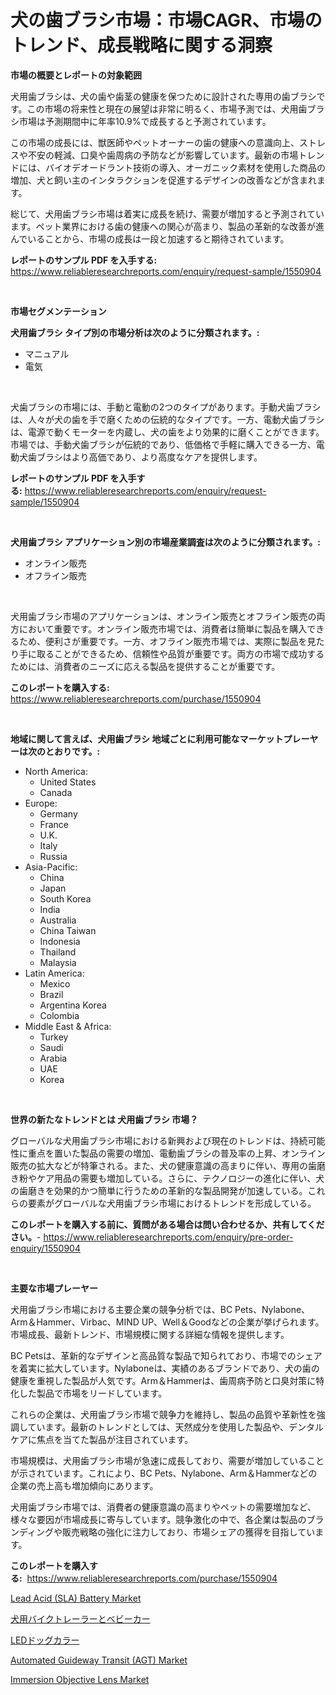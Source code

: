 <p><h1>犬の歯ブラシ市場：市場CAGR、市場のトレンド、成長戦略に関する洞察</h1></p><p><strong>市場の概要とレポートの対象範囲</strong></p>
<p><p>犬用歯ブラシは、犬の歯や歯茎の健康を保つために設計された専用の歯ブラシです。この市場の将来性と現在の展望は非常に明るく、市場予測では、犬用歯ブラシ市場は予測期間中に年率10.9%で成長すると予測されています。</p><p>この市場の成長には、獣医師やペットオーナーの歯の健康への意識向上、ストレスや不安の軽減、口臭や歯周病の予防などが影響しています。最新の市場トレンドには、バイオデオードラント技術の導入、オーガニック素材を使用した商品の増加、犬と飼い主のインタラクションを促進するデザインの改善などが含まれます。</p><p>総じて、犬用歯ブラシ市場は着実に成長を続け、需要が増加すると予測されています。ペット業界における歯の健康への関心が高まり、製品の革新的な改善が進んでいることから、市場の成長は一段と加速すると期待されています。</p></p>
<p><strong>レポートのサンプル PDF を入手する:</strong> <a href="https://www.reliableresearchreports.com/enquiry/request-sample/1550904">https://www.reliableresearchreports.com/enquiry/request-sample/1550904</a></p>
<p>&nbsp;</p>
<p><strong>市場セグメンテーション</strong></p>
<p><strong>犬用歯ブラシ タイプ別の市場分析は次のように分類されます。:</strong></p>
<p><ul><li>マニュアル</li><li>電気</li></ul></p>
<p>&nbsp;</p>
<p><p>犬歯ブラシの市場には、手動と電動の2つのタイプがあります。手動犬歯ブラシは、人々が犬の歯を手で磨くための伝統的なタイプです。一方、電動犬歯ブラシは、電源で動くモーターを内蔵し、犬の歯をより効果的に磨くことができます。市場では、手動犬歯ブラシが伝統的であり、低価格で手軽に購入できる一方、電動犬歯ブラシはより高価であり、より高度なケアを提供します。</p></p>
<p><strong>レポートのサンプル PDF を入手する:</strong>&nbsp;<a href="https://www.reliableresearchreports.com/enquiry/request-sample/1550904">https://www.reliableresearchreports.com/enquiry/request-sample/1550904</a></p>
<p>&nbsp;</p>
<p><strong> 犬用歯ブラシ アプリケーション別の市場産業調査は次のように分類されます。:</strong></p>
<p><ul><li>オンライン販売</li><li>オフライン販売</li></ul></p>
<p>&nbsp;</p>
<p><p>犬用歯ブラシ市場のアプリケーションは、オンライン販売とオフライン販売の両方において重要です。オンライン販売市場では、消費者は簡単に製品を購入できるため、便利さが重要です。一方、オフライン販売市場では、実際に製品を見たり手に取ることができるため、信頼性や品質が重要です。両方の市場で成功するためには、消費者のニーズに応える製品を提供することが重要です。</p></p>
<p><strong>このレポートを購入する:</strong>&nbsp; <a href="https://www.reliableresearchreports.com/purchase/1550904">https://www.reliableresearchreports.com/purchase/1550904</a></p>
<p>&nbsp;</p>
<p><strong>地域に関して言えば、犬用歯ブラシ 地域ごとに利用可能なマーケットプレーヤーは次のとおりです。:</strong></p>
<p><ul>
    <li>
        North America:
        <ul>
            <li>United States</li>
            <li>Canada</li>
        </ul>
    </li>
    <li>
        Europe:
        <ul>
            <li>Germany</li>
            <li>France</li>
            <li>U.K.</li>
            <li>Italy</li>
            <li>Russia</li>
        </ul>
    </li>
    <li>
        Asia-Pacific:
        <ul>
            <li>China</li>
            <li>Japan</li>
            <li>South Korea</li>
            <li>India</li>
            <li>Australia</li>
            <li>China Taiwan</li>
            <li>Indonesia</li>
            <li>Thailand</li>
            <li>Malaysia</li>
        </ul>
    </li>
    <li>
        Latin America:
        <ul>
            <li>Mexico</li>
            <li>Brazil</li>
            <li>Argentina Korea</li>
            <li>Colombia</li>
        </ul>
    </li>
    <li>
        Middle East & Africa:
        <ul>
            <li>Turkey</li>
            <li>Saudi</li>
            <li>Arabia</li>
            <li>UAE</li>
            <li>Korea</li>
        </ul>
    </li>
    </ul></p>
<p>&nbsp;</p>
<p><strong>世界の新たなトレンドとは 犬用歯ブラシ 市場？</strong></p>
<p><p>グローバルな犬用歯ブラシ市場における新興および現在のトレンドは、持続可能性に重点を置いた製品の需要の増加、電動歯ブラシの普及率の上昇、オンライン販売の拡大などが特筆される。また、犬の健康意識の高まりに伴い、専用の歯磨き粉やケア用品の需要も増加している。さらに、テクノロジーの進化に伴い、犬の歯磨きを効果的かつ簡単に行うための革新的な製品開発が加速している。これらの要素がグローバルな犬用歯ブラシ市場におけるトレンドを形成している。</p></p>
<p><strong>このレポートを購入する前に、質問がある場合は問い合わせるか、共有してください。</strong>- <a href="https://www.reliableresearchreports.com/enquiry/pre-order-enquiry/1550904">https://www.reliableresearchreports.com/enquiry/pre-order-enquiry/1550904</a></p>
<p>&nbsp;</p>
<p><strong>主要な市場プレーヤー</strong></p>
<p><p>犬用歯ブラシ市場における主要企業の競争分析では、BC Pets、Nylabone、Arm＆Hammer、Virbac、MIND UP、Well＆Goodなどの企業が挙げられます。市場成長、最新トレンド、市場規模に関する詳細な情報を提供します。</p><p>BC Petsは、革新的なデザインと高品質な製品で知られており、市場でのシェアを着実に拡大しています。Nylaboneは、実績のあるブランドであり、犬の歯の健康を重視した製品が人気です。Arm＆Hammerは、歯周病予防と口臭対策に特化した製品で市場をリードしています。</p><p>これらの企業は、犬用歯ブラシ市場で競争力を維持し、製品の品質や革新性を強調しています。最新のトレンドとしては、天然成分を使用した製品や、デンタルケアに焦点を当てた製品が注目されています。</p><p>市場規模は、犬用歯ブラシ市場が急速に成長しており、需要が増加していることが示されています。これにより、BC Pets、Nylabone、Arm＆Hammerなどの企業の売上高も増加傾向にあります。</p><p>犬用歯ブラシ市場では、消費者の健康意識の高まりやペットの需要増加など、様々な要因が市場成長に寄与しています。競争激化の中で、各企業は製品のブランディングや販売戦略の強化に注力しており、市場シェアの獲得を目指しています。</p></p>
<p><strong>このレポートを購入する:</strong>&nbsp;&nbsp;<a href="https://www.reliableresearchreports.com/purchase/1550904">https://www.reliableresearchreports.com/purchase/1550904</a></p>
<p><p><a href="https://issuu.com/reportprime-2/docs/lead-acid-sla-battery-market-size-2030.pptx">Lead Acid (SLA) Battery Market</a></p><p><a href="https://github.com/AaronVargas43/Market-Research-Report-List-1/blob/main/12958476855.md">犬用バイクトレーラーとベビーカー</a></p><p><a href="https://github.com/CloydAbbott2023/Market-Research-Report-List-1/blob/main/97502026856.md">LEDドッグカラー</a></p><p><a href="https://gentle-editor-9db.notion.site/Insights-into-Automated-Guideway-Transit-AGT-Market-Size-Analysing-Market-Share-Trends-and-Grow-f912807155554e4198aab549ec037469">Automated Guideway Transit (AGT) Market</a></p><p><a href="https://github.com/gdfhhhj/Market-Research-Report-List-3/blob/main/immersion-objective-lens-market.md">Immersion Objective Lens Market</a></p></p>
